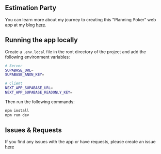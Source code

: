 ## Estimation Party

You can learn more about my journey to creating this "Planning Poker" web app at my blog [here](https://groff.dev/blog/creating-a-live-estimation-app-with-chatgpt).

## Running the app locally
Create a `.env.local` file in the root directory of the project and add the following environment variables:
```bash
# Server
SUPABASE_URL=
SUPABASE_ANON_KEY=

# Client
NEXT_APP_SUPABASE_URL=
NEXT_APP_SUPABASE_READONLY_KEY=

```

Then run the following commands:

```bash
npm install
npm run dev
```

## Issues & Requests
If you find any issues with the app or have requests, please create an issue [here](https://github.com/mattlgroff/estimation-party/issues)